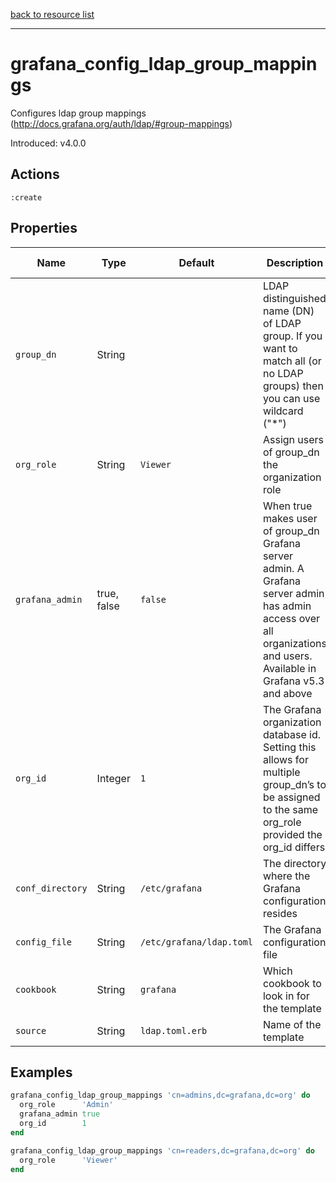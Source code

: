 [back to resource list](https://github.com/sous-chefs/grafana#resources)

---

# grafana_config_ldap_group_mappings

Configures ldap group mappings (http://docs.grafana.org/auth/ldap/#group-mappings)

Introduced: v4.0.0

## Actions

`:create`

## Properties

| Name              | Type          |  Default                 | Description                                                               | Allowed Values
| ----------------- | ------------- | ------------------------ | ------------------------------------------------------------------------- | --------------- |
| `group_dn`        | String        |                          | LDAP distinguished name (DN) of LDAP group. If you want to match all (or no LDAP groups) then you can use wildcard ("*") |
| `org_role`        | String        | `Viewer`                 | Assign users of group_dn the organization role | Admin Editor Viewer
| `grafana_admin`   | true, false   | `false`                  | When true makes user of group_dn Grafana server admin. A Grafana server admin has admin access over all organizations and users. Available in Grafana v5.3 and above|
| `org_id`          | Integer       | `1`                      | The Grafana organization database id. Setting this allows for multiple group_dn’s to be assigned to the same org_role provided the org_id differs |
| `conf_directory`  | String        | `/etc/grafana`           | The directory where the Grafana configuration resides                     | Valid directory
| `config_file`     | String        | `/etc/grafana/ldap.toml` | The Grafana configuration file                                            | Valid file path
| `cookbook`        | String        | `grafana`                | Which cookbook to look in for the template                                |
| `source`          | String        | `ldap.toml.erb`          | Name of the template                                                      |

## Examples

```ruby
grafana_config_ldap_group_mappings 'cn=admins,dc=grafana,dc=org' do
  org_role      'Admin'
  grafana_admin true
  org_id        1
end
```

```ruby
grafana_config_ldap_group_mappings 'cn=readers,dc=grafana,dc=org' do
  org_role      'Viewer'
end
```
